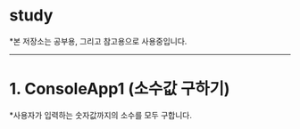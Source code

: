 # study
*본 저장소는 공부용, 그리고 참고용으로 사용중입니다.
* * *
# 1. ConsoleApp1 (소수값 구하기)
*사용자가 입력하는 숫자값까지의 소수를 모두 구합니다.
